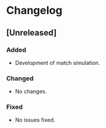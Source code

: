 # Changelog

## [Unreleased]
### Added
- Development of match simulation.


### Changed
- No changes.

### Fixed
- No issues fixed.